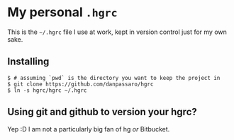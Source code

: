 My personal `.hgrc`
===================

This is the `~/.hgrc` file I use at work, kept in version control just for my
own sake.


## Installing

    $ # assuming `pwd` is the directory you want to keep the project in
    $ git clone https://github.com/danpassaro/hgrc
    $ ln -s hgrc/hgrc ~/.hgrc

## Using git and github to version your hgrc?

Yep :D I am not a particularly big fan of hg *or* Bitbucket.
